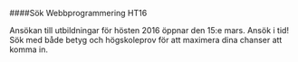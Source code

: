####Sök Webbprogrammering HT16

Ansökan till utbildningar för hösten 2016 öppnar den 15:e mars. Ansök i tid! Sök med både betyg och högskoleprov för att maximera dina chanser att komma in.
